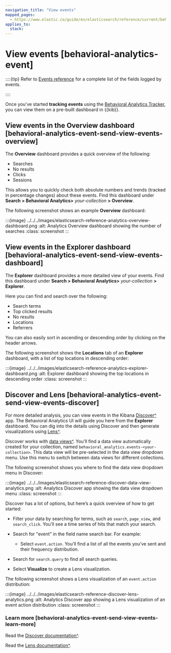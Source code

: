 ```yaml
---
navigation_title: "View events"
mapped_pages:
  - https://www.elastic.co/guide/en/elasticsearch/reference/current/behavioral-analytics-event.html
applies_to:
  stack:
---
```




# View events [behavioral-analytics-event]


::::{tip}
Refer to [Events reference](behavioral-analytics-event-reference.md) for a complete list of the fields logged by events.

::::


Once you’ve started **tracking events** using the [Behavioral Analytics Tracker](https://github.com/elastic/behavioral-analytics-tracker/tree/main#readme), you can view them on a pre-built dashboard in {{kib}}.


## View events in the Overview dashboard [behavioral-analytics-event-send-view-events-overview]

The **Overview** dashboard provides a quick overview of the following:

* Searches
* No results
* Clicks
* Sessions

This allows you to quickly check both absolute numbers and trends (tracked in percentage changes) about these events. Find this dashboard under **Search > Behavioral Analytics>** *your-collection* **> Overview**.

The following screenshot shows an example **Overview** dashboard:

:::{image} ../../../images/elasticsearch-reference-analytics-overview-dashboard.png
:alt: Analytics Overview dashboard showing the number of searches
:class: screenshot
:::


## View events in the Explorer dashboard [behavioral-analytics-event-send-view-events-dashboard]

The **Explorer** dashboard provides a more detailed view of your events. Find this dashboard under **Search > Behavioral Analytics>** *your-collection* **> Explorer**.

Here you can find and search over the following:

* Search terms
* Top clicked results
* No results
* Locations
* Referrers

You can also easily sort in ascending or descending order by clicking on the header arrows.

The following screenshot shows the **Locations** tab of an **Explorer** dashboard, with a list of top locations in descending order:

:::{image} ../../../images/elasticsearch-reference-analytics-explorer-dashboard.png
:alt: Explorer dashboard showing the top locations in descending order
:class: screenshot
:::


## Discover and Lens [behavioral-analytics-event-send-view-events-discover]

For more detailed analysis, you can view events in the Kibana [Discover^](../../../explore-analyze/discover.md) app. The Behavioral Analytics UI will guide you here from the **Explorer** dashboard. You can dig into the details using Discover and then generate visualizations using [Lens^](../../../explore-analyze/visualize/lens.md).

Discover works with [data views^](../../../explore-analyze/find-and-organize/data-views.md). You’ll find a data view automatically created for your collection, named `behavioral_analytics.events-<your-collection>`. This data view will be pre-selected in the data view dropdown menu. Use this menu to switch between data views for different collections.

The following screenshot shows you where to find the data view dropdown menu in Discover:

:::{image} ../../../images/elasticsearch-reference-discover-data-view-analytics.png
:alt: Analytics Discover app showing the data view dropdown menu
:class: screenshot
:::

Discover has a lot of options, but here’s a quick overview of how to get started:

* Filter your data by searching for terms, such as `search`, `page_view`, and `search_click`. You’ll see a time series of hits that match your search.
* Search for "event" in the field name search bar. For example:

    * Select `event.action`. You’ll find a list of all the events you’ve sent and their frequency distribution.

* Search for `search.query` to find all search queries.
* Select **Visualize** to create a Lens visualization.

The following screenshot shows a Lens visualization of an `event.action` distribution:

:::{image} ../../../images/elasticsearch-reference-discover-lens-analytics.png
:alt: Analytics Discover app showing a Lens visualization of an event action distribution
:class: screenshot
:::


### Learn more [behavioral-analytics-event-send-view-events-learn-more]

Read the [Discover documentation^](../../../explore-analyze/discover.md).

Read the [Lens documentation^](../../../explore-analyze/visualize/lens.md).

